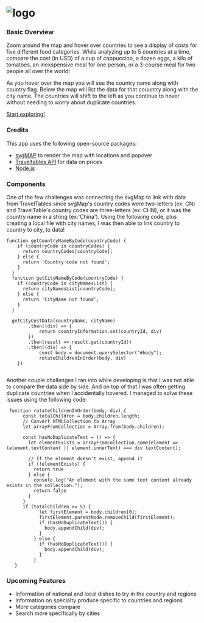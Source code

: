# ![logo](https://github.com/Asyan77/FoodAroundtheWorld/assets/124006803/79e03683-7077-4a0e-93fc-4332dc396d33)

### Basic Overview
Zoom around the map and hover over countries to see a display of costs for five different food categories. While analyzing up to 5 countries at a time, compare the cost (in USD) of a cup of cappuccino, a dozen eggs, a kilo of tomatoes, an inexspensive meal for one person, or a 3-course meal for two people all over the world!

As you hover over the map you will see the country name along with country flag. Below the map will list the data for that couuntry along with the city name. The countries will shift to the left as you continue to hover without needing to worry about duplicate countries.

[Start exploring!](https://asyan77.github.io/FoodAroundtheWorld/)


### Credits
This app uses the following open-source packages: 
 - [svgMAP](https://www.npmjs.com/package/svgmap) to render the map with locations and popover
 - [Traveltables API](https://traveltables.com/) for data on prices
 - [Node.js](https://nodejs.org/en) 

### Components
One of the few challenges was connecting the svgMap to link with data from TravelTables since svgMap's country codes were two-letters (ex: CN) and TravelTable's country codes are three-letters (ex: CHN), or it was the country name in a string (ex:'China'). Using the following code, plus creating a local file with city names, I was then able to link country to country to city, to data! 
```
function getCountryNameByCode(countryCode) {
    if (countryCode in countryCodes) {
      return countryCodes[countryCode];
    } else {
      return 'Country code not found';
    }
  }
  function getCityNameByCode(countryCode) {
    if (countryCode in cityNamesList) {
      return cityNamesList[countryCode];
    } else {
      return 'CityName not found';
    }
  } 

  getCityCostData(countryName, cityName)
        .then((div) => { 
            return countryInformation.set(countryId, div) 
        })
        .then(result => result.get(countryId))
        .then((div) => {
            const body = document.querySelector("#body");
            rotateChildrenInOrder(body, div)
    })
  
  ```

  Another couple challenges I ran into while developing is that I was not able to compare the data side by side. And on top of that I was often getting duplicate countries when I accidentally hovered. I managed to solve these issues using the following code: 

  ```
   function rotateChildrenInOrder(body, div) {
        const totalChildren = body.children.length;
        // Convert HTMLCollection to Array
        let arrayFromCollection = Array.from(body.children);

        const hasNoDuplicateText = () => {
          let elementExists = arrayFromCollection.some(element => (element.textContent || element.innerText) === div.textContent);

          // If the element doesn't exist, append it
          if (!elementExists) {
            return true
          } else {
            console.log("An element with the same text content already exists in the collection.");
            return false
          }
        }
        if (totalChildren >= 5) {
              let firstElement = body.children[0];
              firstElement.parentNode.removeChild(firstElement);
              if (hasNoDuplicateText()) {
                body.appendChild(div);
              }
            } else {
              if (hasNoDuplicateText()) {
                body.appendChild(div);
              }
            }
     }
  ```

### Upcoming Features
- Information of national and local dishes to try in the country and regions
- Information on specialty produce specific to countries and regions
- More categories compare
- Search more specifically by cities 